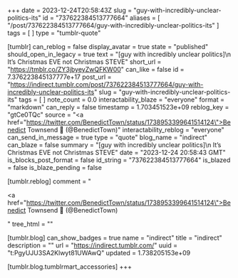+++
date = 2023-12-24T20:58:43Z
slug = "guy-with-incredibly-unclear-politics-its"
id = "737622384513777664"
aliases = [ "/post/737622384513777664/guy-with-incredibly-unclear-politics-its" ]
tags = [ ]
type = "tumblr-quote"

[tumblr]
can_reblog = false
display_avatar = true
state = "published"
should_open_in_legacy = true
text = "[guy with incredibly unclear politics]\n<br/>It’s Christmas EVE not Christmas STEVE"
short_url = "https://tmblr.co/ZY3jbyeyZwQFKW00"
can_like = false
id = 7.376223845137777e+17
post_url = "https://indirect.tumblr.com/post/737622384513777664/guy-with-incredibly-unclear-politics-its"
slug = "guy-with-incredibly-unclear-politics-its"
tags = [ ]
note_count = 0.0
interactability_blaze = "everyone"
format = "markdown"
can_reply = false
timestamp = 1.703451523e+09
reblog_key = "gtCe0TQc"
source = "<a href=\"https://twitter.com/BenedictTown/status/1738953399641514124\">Benedict Townsend 🐀 (@BenedictTown)</a>"
interactability_reblog = "everyone"
can_send_in_message = true
type = "quote"
blog_name = "indirect"
can_blaze = false
summary = "[guy with incredibly unclear politics]\n It’s Christmas EVE not Christmas STEVE"
date = "2023-12-24 20:58:43 GMT"
is_blocks_post_format = false
id_string = "737622384513777664"
is_blazed = false
is_blaze_pending = false

[tumblr.reblog]
comment = "<p><a href=\"https://twitter.com/BenedictTown/status/1738953399641514124\">Benedict Townsend 🐀 (@BenedictTown)</a></p>"
tree_html = ""

[tumblr.blog]
can_show_badges = true
name = "indirect"
title = "indirect"
description = ""
url = "https://indirect.tumblr.com/"
uuid = "t:PgyUJU3SA2Klwyt81UWAwQ"
updated = 1.738205153e+09

[tumblr.blog.tumblrmart_accessories]
+++
